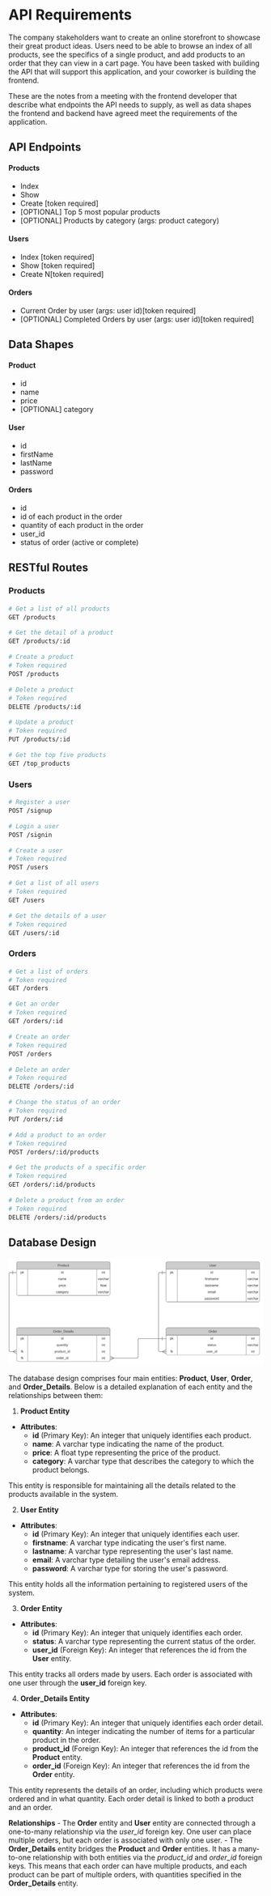 # API Requirements
The company stakeholders want to create an online storefront to showcase their great product ideas. Users need to be able to browse an index of all products, see the specifics of a single product, and add products to an order that they can view in a cart page. You have been tasked with building the API that will support this application, and your coworker is building the frontend.

These are the notes from a meeting with the frontend developer that describe what endpoints the API needs to supply, as well as data shapes the frontend and backend have agreed meet the requirements of the application. 

## API Endpoints
#### Products
- Index 
- Show
- Create [token required]
- [OPTIONAL] Top 5 most popular products 
- [OPTIONAL] Products by category (args: product category)

#### Users
- Index [token required]
- Show [token required]
- Create N[token required]

#### Orders
- Current Order by user (args: user id)[token required]
- [OPTIONAL] Completed Orders by user (args: user id)[token required]

## Data Shapes
#### Product
-  id
- name
- price
- [OPTIONAL] category

#### User
- id
- firstName
- lastName
- password

#### Orders
- id
- id of each product in the order
- quantity of each product in the order
- user_id
- status of order (active or complete)

## RESTful Routes
### Products

```bash
# Get a list of all products
GET /products
```
```bash
# Get the detail of a product
GET /products/:id
```

```bash
# Create a product
# Token required
POST /products
```

```bash
# Delete a product
# Token required
DELETE /products/:id
```

```bash
# Update a product
# Token required
PUT /products/:id
```

```bash
# Get the top five products
GET /top_products
```

### Users

```bash
# Register a user
POST /signup
```

```bash
# Login a user
POST /signin
```

```bash
# Create a user
# Token required
POST /users
```

```bash
# Get a list of all users
# Token required
GET /users
```

```bash
# Get the details of a user
# Token required
GET /users/:id
```



### Orders

```bash
# Get a list of orders
# Token required
GET /orders
```

```bash
# Get an order
# Token required
GET /orders/:id
```

```bash
# Create an order
# Token required
POST /orders
```

```bash
# Delete an order
# Token required
DELETE /orders/:id
```

```bash
# Change the status of an order
# Token required
PUT /orders/:id
```

```bash
# Add a product to an order
# Token required
POST /orders/:id/products
```

```bash
# Get the products of a specific order
# Token required
GET /orders/:id/products
```

```bash
# Delete a product from an order
# Token required
DELETE /orders/:id/products
```


## Database Design

![Database Design](./assets/storefront_DB.svg)

The database design comprises four main entities: **Product**, **User**, **Order**, and **Order_Details**. Below is a detailed explanation of each entity and the relationships between them:

1. **Product Entity**
- **Attributes**:
    - **id** (Primary Key): An integer that uniquely identifies each product.
    - **name**: A varchar type indicating the name of the product.
    - **price**: A float type representing the price of the product.
    - **category**:  A varchar type that describes the category to which the product belongs.

This entity is responsible for maintaining all the details related to the products available in the system.

2. **User Entity**
- **Attributes**:
    - **id** (Primary Key): An integer that uniquely identifies each user.
    - **firstname**: A varchar type indicating the user's first name.
    - **lastname**: A varchar type representing the user's last name.
    - **email**: A varchar type detailing the user's email address.
    - **password**: A varchar type for storing the user's password.

This entity holds all the information pertaining to registered users of the system.

3. **Order Entity**
- **Attributes**:
    - **id** (Primary Key): An integer that uniquely identifies each order.
    - **status**: A varchar type representing the current status of the order.
    - **user_id** (Foreign Key): An integer that references the id from the **User** entity.

This entity tracks all orders made by users. Each order is associated with one user through the **user_id** foreign key.

4. **Order_Details Entity**
- **Attributes**:
    - **id** (Primary Key): An integer that uniquely identifies each order detail.
    - **quantity**: An integer indicating the number of items for a particular product in the order.
    - **product_id** (Foreign Key): An integer that references the id from the **Product** entity.
    - **order_id** (Foreign Key): An integer that references the id from the **Order** entity.

This entity represents the details of an order, including which products were ordered and in what quantity. Each order detail is linked to both a product and an order.

**Relationships**
    - The **Order** entity and **User** entity are connected through a one-to-many relationship via the *user_id* foreign key. One user can place multiple orders, but each order is associated with only one user.
    - The **Order_Details** entity bridges the **Product** and **Order** entities. It has a many-to-one relationship with both entities via the *product_id* and *order_id* foreign keys. This means that each order can have multiple products, and each product can be part of multiple orders, with quantities specified in the **Order_Details** entity.
